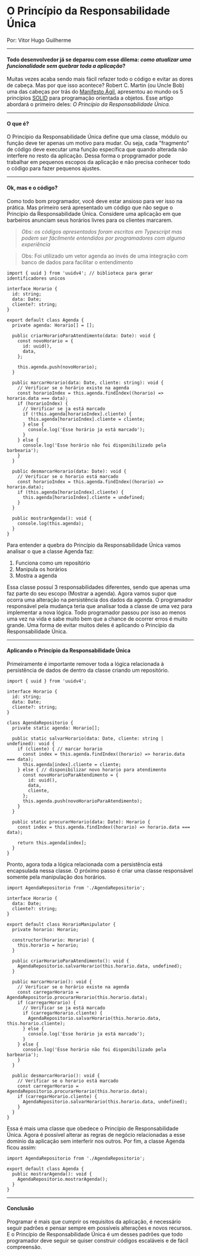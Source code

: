# O Princípio da Responsabilidade Única 
Por: Vitor Hugo Guilherme
________________________

#### Todo desenvolvedor já se deparou com esse dilema: *como atualizar uma funcionalidade sem quebrar toda a aplicação*?

 Muitas vezes acaba sendo mais fácil refazer todo o código e evitar as dores de cabeça. Mas por que isso acontece? Robert C. Martin (ou Uncle Bob) uma das cabeças por trás do [Manifesto Ágil](https://agilemanifesto.org/iso/ptbr/manifesto.html), apresentou ao mundo os 5 princípios [SOLID](https://www.eduardopires.net.br/2013/04/orientacao-a-objeto-solid/#:~:text=SOLID%20%C3%A9%20um%20acr%C3%B4nimo%20dos,poderiam%20se%20encaixar%20nesta%20palavra.) para programação orientada a objetos. Esse artigo abordará o primeiro deles: *O Princípio da Responsabilidade Única.*
*****************************

#### O que é?
 O Princípio da Responsabilidade Única define que uma classe, módulo ou função deve ter apenas um motivo para mudar. Ou seja, cada "fragmento" de código deve executar uma função específica que quando alterada não interfere no resto da aplicação. Dessa forma o propgramador pode trabalhar em pequenos escopos da aplicação e não precisa conhecer todo o código para fazer pequenos ajustes.
 ***************************

 #### Ok, mas e o código?

 Como todo bom programador, você deve estar ansioso para ver isso na prática. Mas primeiro será apresentado um código que não segue o Princípio da Responsabilidade Única.
 Considere uma aplicação em que barbeiros anunciam seus horários livres para os clientes marcarem.
 > *Obs: os códigos apresentados foram escritos em Typescript mas podem ser fácilmente entendidos por programadores com alguma experiência*

 >Obs: Foi utilizado um vetor agenda ao invés de uma integração com banco de dados para facilitar o entendimento

```
import { uuid } from 'uuidv4'; // biblioteca para gerar identificadores unicos

interface Horario {
  id: string;
  data: Date;
  cliente?: string;
}

export default class Agenda {
  private agenda: Horario[] = [];

  public criarHorarioParaAtendimento(data: Date): void {
    const novoHorario = {
      id: uuid(),
      data,
    };

    this.agenda.push(novoHorario);
  }

  public marcarHorario(data: Date, cliente: string): void {
    // Verificar se o horário existe na agenda
    const horarioIndex = this.agenda.findIndex((horario) => horario.data === data);
    if (horarioIndex) {
      // Verificar se ja está marcado
      if (!this.agenda[horarioIndex].cliente) {
        this.agenda[horarioIndex].cliente = cliente;
      } else {
        console.log('Esse horário ja está marcado');
      }
    } else {
      console.log('Esse horário não foi disponibilizado pela barbearia');
    }
  }

  public desmarcarHorario(data: Date): void {
    // Verificar se o horario está marcado
    const horarioIndex = this.agenda.findIndex((horario) => horario.data);
    if (this.agenda[horarioIndex].cliente) {
      this.agenda[horarioIndex].cliente = undefined;
    }
  }

  public mostrarAgenda(): void {
    console.log(this.agenda);
  }
}
```
Para entender a quebra do Princípio da Responsabilidade Única vamos analisar o que a classe Agenda faz:

1. Funciona como um repositório
2. Manipula os horários
3. Mostra a agenda

Essa classe possuí 3 responsabilidades diferentes, sendo que apenas uma faz parte do seu escopo (Mostrar a agenda). Agora vamos supor que ocorra uma alteração na persistência dos dados da agenda. O programador responsável pela mudança teria que analisar toda a classe de uma vez para implementar a nova lógica. 
Todo programador passou por isso ao menos uma vez na vida e sabe muito bem que a chance de ocorrer erros é muito grande. Uma forma de evitar muitos deles é aplicando o Princípio da Responsabilidade Única.
******************

#### Aplicando o Princípio da Responsabilidade Única
Primeiramente é importante remover toda a lógica relacionada à persistência de dados de dentro da classe criando um repositório.
```
import { uuid } from 'uuidv4';

interface Horario {
  id: string;
  data: Date;
  cliente?: string;
}

class AgendaRepositorio {
  private static agenda: Horario[];

  public static salvarHorario(data: Date, cliente: string | undefined): void {
    if (cliente) { // marcar horario
      const index = this.agenda.findIndex((horario) => horario.data === data);
      this.agenda[index].cliente = cliente;
    } else { // disponibilizar novo horario para atendimento
      const novoHorarioParaAtendimento = {
        id: uuid(),
        data,
        cliente,
      };
      this.agenda.push(novoHorarioParaAtendimento);
    }
  }

  public static procurarHorario(data: Date): Horario {
    const index = this.agenda.findIndex((horario) => horario.data === data);

    return this.agenda[index];
  }
}
```
Pronto, agora toda a lógica relacionada com a persistência está encapsulada nessa classe.
O próximo passo é criar uma classe responsável somente pela manipulação dos horários.
```
import AgendaRepositorio from './AgendaRepositorio';

interface Horario {
  data: Date;
  cliente?: string;
}

export default class HorarioManipulator {
  private horario: Horario;

  constructor(horario: Horario) {
    this.horario = horario;
  }

  public criarHorarioParaAtendimento(): void {
    AgendaRepositorio.salvarHorario(this.horario.data, undefined);
  }

  public marcarHorario(): void {
    // Verificar se o horário existe na agenda
    const carregarHorario = AgendaRepositorio.procurarHorario(this.horario.data);
    if (carregarHorario) {
      // Verificar se ja está marcado
      if (carregarHorario.cliente) {
        AgendaRepositorio.salvarHorario(this.horario.data, this.horario.cliente);
      } else {
        console.log('Esse horário ja está marcado');
      }
    } else {
      console.log('Esse horário não foi disponibilizado pela barbearia');
    }
  }

  public desmarcarHorario(): void {
    // Verificar se o horario está marcado
    const carregarHorario = AgendaRepositorio.procurarHorario(this.horario.data);
    if (carregarHorario.cliente) {
      AgendaRepositorio.salvarHorario(this.horario.data, undefined);
    }
  }
}

```
Essa é mais uma classe que obedece o Princípio de Responsabilidade Única. Agora é possível alterar as regras de negócio relacionadas a esse dominio da aplicação sem interferir nos outros.
Por fim, a classe Agenda ficou assim:
```
import AgendaRepositorio from './AgendaRepositorio';

export default class Agenda {
  public mostrarAgenda(): void {
    AgendaRepositorio.mostrarAgenda();
  }
}
```
*******************
#### Conclusão
Programar é mais que cumprir os requisitos da aplicação, é necessário seguir padrões e pensar sempre em possíveis alterações e novos recursos. E o Princípio de Responsabilidade Única é um desses padrões que todo programador deve seguir se quiser construir códigos escaláveis e de fácil compreensão.
